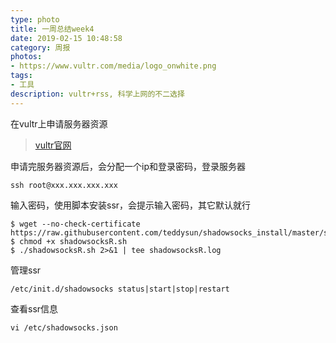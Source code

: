 ```yaml
---
type: photo
title: 一周总结week4
date: 2019-02-15 10:48:58
category: 周报
photos:
- https://www.vultr.com/media/logo_onwhite.png
tags:
- 工具
description: vultr+rss, 科学上网的不二选择 
---
```

在vultr上申请服务器资源

> [vultr官网](https://www.vultr.com/?ref=7075213)

申请完服务器资源后，会分配一个ip和登录密码，登录服务器
```
ssh root@xxx.xxx.xxx.xxx
```
输入密码，使用脚本安装ssr，会提示输入密码，其它默认就行
```
$ wget --no-check-certificate https://raw.githubusercontent.com/teddysun/shadowsocks_install/master/shadowsocksR.sh
$ chmod +x shadowsocksR.sh
$ ./shadowsocksR.sh 2>&1 | tee shadowsocksR.log
```
管理ssr
```
/etc/init.d/shadowsocks status|start|stop|restart
```
查看ssr信息
```
vi /etc/shadowsocks.json
```
